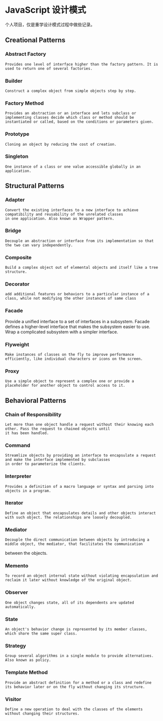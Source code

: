 # JavaScript 设计模式
个人项目，仅是重学设计模式过程中做些记录。

##  Creational Patterns

### Abstract Factory
    Provides one level of interface higher than the factory pattern. It is used to return one of several factories.
### Builder
    Construct a complex object from simple objects step by step.
### Factory Method
    Provides an abstraction or an interface and lets subclass or implementing classes decide which class or method should be
    instantiated or called, based on the conditions or parameters given.
### Prototype
    Cloning an object by reducing the cost of creation.
### Singleton
    One instance of a class or one value accessible globally in an application.

##  Structural Patterns

### Adapter
    Convert the existing interfaces to a new interface to achieve compatibility and reusability of the unrelated classes
    in one application. Also known as Wrapper pattern.
### Bridge
    Decouple an abstraction or interface from its implementation so that the two can vary independently.
### Composite
    Build a complex object out of elemental objects and itself like a tree structure.
### Decorator
    add additional features or behaviors to a particular instance of a class, while not modifying the other instances of same class
### Facade
 Provide a unified interface to a set of interfaces in a subsystem. Facade defines a higher-level interface that makes the subsystem easier to use. Wrap a complicated subsystem with a simpler interface.
### Flyweight
    Make instances of classes on the fly to improve performance efficiently, like individual characters or icons on the screen.
### Proxy
    Use a simple object to represent a complex one or provide a placeholder for another object to control access to it.

##  Behavioral Patterns

### Chain of Responsibility
    Let more than one object handle a request without their knowing each other. Pass the request to chained objects until
    it has been handled.
### Command
    Streamlize objects by providing an interface to encapsulate a request and make the interface implemented by subclasses
    in order to parameterize the clients.
### Interpreter
    Provides a definition of a macro language or syntax and parsing into objects in a program.
### Iterator
    Define an object that encapsulates details and other objects interact with such object. The relationships are loosely decoupled.
### Mediator
    Decouple the direct communication between objects by introducing a middle object, the mediator, that facilitates the communication
 between the objects.
### Memento
    To record an object internal state without violating encapsulation and reclaim it later without knowledge of the original object.
### Observer
    One object changes state, all of its dependents are updated automatically.
### State
    An object's behavior change is represented by its member classes, which share the same super class.
### Strategy
    Group several algorithms in a single module to provide alternatives. Also known as policy.
### Template Method
    Provide an abstract definition for a method or a class and redefine its behavior later or on the fly without changing its structure.
### Visitor
    Define a new operation to deal with the classes of the elements without changing their structures.